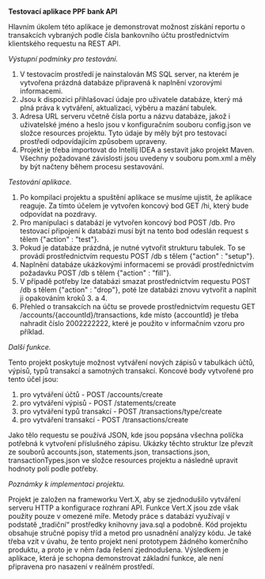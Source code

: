 **Testovací aplikace PPF bank API**

Hlavním úkolem této aplikace je demonstrovat možnost získání reportu o transakcích vybraných podle čísla bankovního účtu prostřednictvím klientského requestu na REST API.

*Výstupní podmínky pro testování.*

1) V testovacím prostředí je nainstalován MS SQL server, na kterém je vytvořena prázdná databáze připravená k naplnění vzorovými informacemi.
2) Jsou k dispozici přihlašovací údaje pro uživatele databáze, který má plná práva k vytváření, aktualizaci, výběru a mazání tabulek.
3) Adresa URL serveru včetně čísla portu a názvu databáze, jakož i uživatelské jméno a heslo jsou v konfiguračním souboru config.json ve složce resources projektu. Tyto údaje by měly být pro testovací prostředí odpovídajícím způsobem upraveny.
4) Projekt je třeba importovat do Intellij IDEA a sestavit jako projekt Maven. Všechny požadované závislosti jsou uvedeny v souboru pom.xml a měly by být načteny během procesu sestavování.

*Testování aplikace.*

1) Po kompilaci projektu a spuštění aplikace se musíme ujistit, že aplikace reaguje. Za tímto účelem je vytvořen koncový bod GET /hi, který bude odpovídat na pozdravy.
2) Pro manipulaci s databází je vytvořen koncový bod POST /db. Pro testovací připojení k databázi musí být na tento bod odeslán request s tělem {"action" : "test"}.
3) Pokud je databáze prázdná, je nutné vytvořit strukturu tabulek. To se provádí prostřednictvím requestu POST /db s tělem {"action" : "setup"}.
4) Naplnění databáze ukázkovými informacemi se provádí prostřednictvím požadavku POST /db s tělem {"action" : "fill"}.
5) V případě potřeby lze databázi smazat prostřednictvím requestu POST /db s tělem {"action" : "drop"}, poté lze databázi znovu vytvořit a naplnit ji opakováním kroků 3. a 4.
6) Přehled o transakcích na účtu se provede prostřednictvím requestu GET /accounts/{accountId}/transactions, kde místo {accountId} je třeba nahradit číslo 2002222222, které je použito v informačním vzoru pro příklad.

*Další funkce.*

Tento projekt poskytuje možnost vytváření nových zápisů v tabulkách účtů, výpisů, typů transakcí a samotných transakcí. 
Koncové body vytvořené pro tento účel jsou:
1) pro vytváření účtů - POST /accounts/create
2) pro vytváření výpisů - POST /statements/create
3) pro vytváření typů transakcí - POST /transactions/type/create
4) pro vytváření transakcí - POST /transactions/create

Jako tělo requestu se používá JSON, kde jsou popsána všechna políčka potřebná k vytvoření příslušného zápisu. Ukázky těchto struktur lze převzít ze souborů accounts.json, statements.json, transactions.json, transactionTypes.json ve složce resources projektu a následně upravit hodnoty polí podle potřeby.

*Poznámky k implementaci projektu.*

Projekt je založen na frameworku Vert.X, aby se zjednodušilo vytváření serveru HTTP a konfigurace rozhraní API. Funkce Vert.X jsou zde však použity pouze v omezené míře. Metody práce s databází využívají v podstatě „tradiční“ prostředky knihovny java.sql a podobně.
Kód projektu obsahuje stručné popisy tříd a metod pro usnadnění analýzy kódu. Je také třeba vzít v úvahu, že tento projekt není prototypem žádného komerčního produktu, a proto je v něm řada řešení zjednodušena. Výsledkem je aplikace, která je schopna demonstrovat základní funkce, ale není připravena pro nasazení v reálném prostředí.
